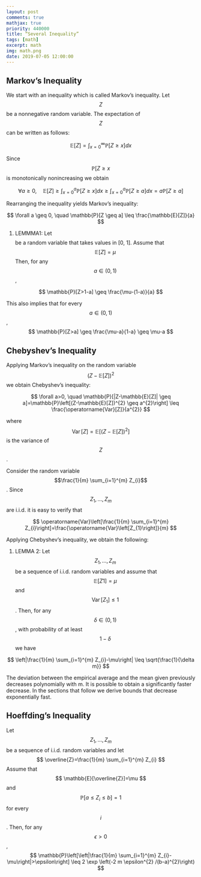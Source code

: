 ```yaml
---
layout: post
comments: true
mathjax: true
priority: 440000
title: “Several Inequality”
tags: [math]
excerpt: math
img: math.png
date: 2019-07-05 12:00:00
---
```


## Markov’s Inequality
We start with an inequality which is called Markov’s inequality. Let $$Z$$ be a nonnegative random variable. The expectation of $$Z$$ can be written as follows:

$$
\mathbb{E}[Z]=\int_{x=0}^{\infty} \mathbb{P}[Z \geq x] d x
$$

Since $$\mathbb{P}[Z \geq x$$ is monotonically nonincreasing we obtain

$$
\forall a \geq 0, \quad \mathbb{E}[Z] \geq \int_{x=0}^{a} \mathbb{P}[Z \geq x] d x \geq \int_{x=0}^{a} \mathbb{P}[Z \geq a] d x=a \mathbb{P}[Z \geq a]
$$

Rearranging the inequality yields Markov’s inequality:

$$
\forall a \geq 0, \quad \mathbb{P}[Z \geq a] \leq \frac{\mathbb{E}[Z]}{a}
$$

1. LEMMMA1: Let $$$$ be a random variable that takes values in [0, 1]. Assume that $$
\mathbb{E}[Z]=\mu
$$ Then, for any $$a \in(0,1) $$,

$$
\mathbb{P}[Z>1-a] \geq \frac{\mu-(1-a)}{a}
$$

This also implies that for every $$a \in(0,1) $$,
$$
\mathbb{P}[Z>a] \geq \frac{\mu-a}{1-a} \geq \mu-a
$$

## Chebyshev’s Inequality

Applying Markov’s inequality on the random variable $$(Z-\mathbb{E}[Z])^{2}$$ we obtain Chebyshev’s inequality:

$$
\forall a>0, \quad \mathbb{P}[|Z-\mathbb{E}[Z]| \geq a]=\mathbb{P}\left[(Z-\mathbb{E}[Z])^{2} \geq a^{2}\right] \leq \frac{\operatorname{Var}[Z]}{a^{2}}
$$

where $$\operatorname{Var}[Z]=\mathbb{E}\left[(Z-\mathbb{E}[Z])^{2}\right]$$ is the variance of $$Z$$.

Consider the random variable $$\frac{1}{m} \sum_{i=1}^{m} Z_{i}$$ . Since $$Z_{1}, \ldots, Z_{m}$$ are i.i.d. it is easy to verify that

$$
\operatorname{Var}\left[\frac{1}{m} \sum_{i=1}^{m} Z_{i}\right]=\frac{\operatorname{Var}\left[Z_{1}\right]}{m}
$$

Applying Chebyshev’s inequality, we obtain the following:

1. LEMMA 2: Let $$Z_{1}, \ldots, Z_{m}$$ be a sequence of i.i.d. random variables and assume that $$\mathbb{E}\left[Z{1}\right]=\mu
$$ and $$
\operatorname{Var}\left[Z_{1}\right] \leq 1
$$. Then, for any $$
\delta \in(0,1)
$$, with probability of at least $$
1-\delta
$$ we have

$$
\left|\frac{1}{m} \sum_{i=1}^{m} Z_{i}-\mu\right| \leq \sqrt{\frac{1}{\delta m}}
$$

The deviation between the empirical average and the mean given previously decreases polynomially with m. It is possible to obtain a significantly faster decrease. In the sections that follow we derive bounds that decrease exponentially fast.

## Hoeffding’s Inequality

Let $$Z_{1}, \ldots, Z_{m}$$ be a sequence of i.i.d. random variables and let $$ \overline{Z}=\frac{1}{m} \sum_{i=1}^{m} Z_{i}
$$ Assume that $$
\mathbb{E}[\overline{Z}]=\mu
$$ and $$
\mathbb{P}[a \leq Z_{i} \leq b ]=1
$$  for every $$i$$. Then, for any $$
\epsilon>0
$$, 
$$
\mathbb{P}\left[\left|\frac{1}{m} \sum_{i=1}^{m} Z_{i}-\mu\right|>\epsilon\right] \leq 2 \exp \left(-2 m \epsilon^{2} /(b-a)^{2}\right)
$$



